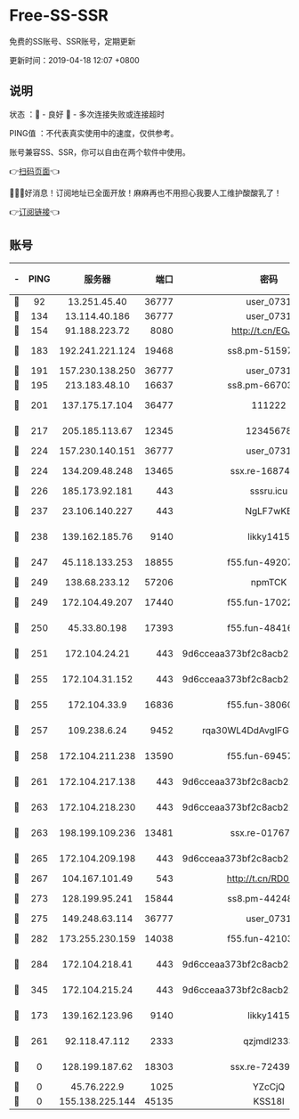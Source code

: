 # Free-SS-SSR

免费的SS账号、SSR账号，定期更新

更新时间：2019-04-18 12:07 +0800

## 说明

状态     ：🙂 - 良好 🙁 - 多次连接失败或连接超时

PING值   ：不代表真实使用中的速度，仅供参考。

账号兼容SS、SSR，你可以自由在两个软件中使用。

👉[扫码页面](https://liesauer.github.io/Free-SS-SSR/)👈

🎉🎉🎉好消息！订阅地址已全面开放！麻麻再也不用担心我要人工维护酸酸乳了！

👉[订阅链接](https://www.liesauer.net/yogurt/subscribe?ACCESS_TOKEN=DAYxR3mMaZAsaqUb)👈

## 账号

|-|PING|服务器|端口|密码|加密方式|区域|
|:----:|:----:|:-----:|-----:|:----:|:----:|:----:|
|🙂|92|13.251.45.40|36777|user_0731|chacha20|SG|
|🙂|134|13.114.40.186|36777|user_0731|chacha20|JP|
|🙂|154|91.188.223.72|8080|http://t.cn/EGJIyrl|rc4-md5|RU|
|🙂|183|192.241.221.124|19468|ss8.pm-51597201|aes-256-cfb|US|
|🙂|191|157.230.138.250|36777|user_0731|chacha20|US|
|🙂|195|213.183.48.10|16637|ss8.pm-66703665|rc4-md5|RU|
|🙂|201|137.175.17.104|36477|111222|aes-256-cfb|US|
|🙂|217|205.185.113.67|12345|12345678|aes-256-cfb|US|
|🙂|224|157.230.140.151|36777|user_0731|chacha20|US|
|🙂|224|134.209.48.248|13465|ssx.re-16874270|aes-256-cfb|US|
|🙂|226|185.173.92.181|443|sssru.icu|rc4-md5|RU|
|🙂|237|23.106.140.227|443|NgLF7wKB|aes-256-cfb|US|
|🙂|238|139.162.185.76|9140|likky1415|aes-256-cfb|DE|
|🙂|247|45.118.133.253|18855|f55.fun-49207918|aes-256-cfb|SG|
|🙂|249|138.68.233.12|57206|npmTCK|rc4-md5|US|
|🙂|249|172.104.49.207|17440|f55.fun-17022600|aes-256-cfb|SG|
|🙂|250|45.33.80.198|17393|f55.fun-48416264|aes-256-cfb|US|
|🙂|251|172.104.24.21|443|9d6cceaa373bf2c8acb22e60b6a58be6|aes-256-cfb|US|
|🙂|255|172.104.31.152|443|9d6cceaa373bf2c8acb22e60b6a58be6|aes-256-cfb|US|
|🙂|255|172.104.33.9|16836|f55.fun-38060503|aes-256-cfb|SG|
|🙂|257|109.238.6.24|9452|rqa30WL4DdAvgIFG6Fs3znzTa|aes-256-cfb|FR|
|🙂|258|172.104.211.238|13590|f55.fun-69457101|aes-256-cfb|US|
|🙂|261|172.104.217.138|443|9d6cceaa373bf2c8acb22e60b6a58be6|aes-256-cfb|US|
|🙂|263|172.104.218.230|443|9d6cceaa373bf2c8acb22e60b6a58be6|aes-256-cfb|US|
|🙂|263|198.199.109.236|13481|ssx.re-01767195|aes-256-cfb|US|
|🙂|265|172.104.209.198|443|9d6cceaa373bf2c8acb22e60b6a58be6|aes-256-cfb|US|
|🙂|267|104.167.101.49|543|http://t.cn/RD0D7sx|rc4-md5|CA|
|🙂|273|128.199.95.241|15844|ss8.pm-44248567|aes-256-cfb|SG|
|🙂|275|149.248.63.114|36777|user_0731|chacha20|CA|
|🙂|282|173.255.230.159|14038|f55.fun-42103818|aes-256-cfb|US|
|🙂|284|172.104.218.41|443|9d6cceaa373bf2c8acb22e60b6a58be6|aes-256-cfb|US|
|🙂|345|172.104.215.24|443|9d6cceaa373bf2c8acb22e60b6a58be6|aes-256-cfb|US|
|🙂|173|139.162.123.96|9140|likky1415|aes-256-cfb|JP|
|🙂|261|92.118.47.112|2333|qzjmdl2333|aes-256-cfb|US|
|🙁|0|128.199.187.62|18303|ssx.re-72439471|aes-256-cfb|SG|
|🙁|0|45.76.222.9|1025|YZcCjQ|rc4-md5|JP|
|🙁|0|155.138.225.144|45135|KSS18l|rc4-md5|US|
